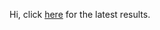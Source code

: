 
Hi, click [here](https://acastroaraujo.github.io/sicss_survey/results.html) for the latest results.

